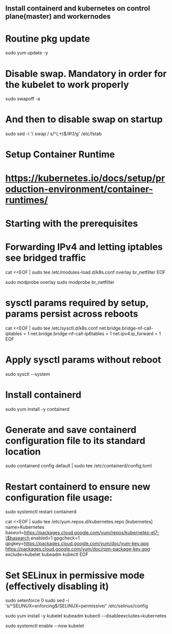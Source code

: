 Install containerd and kubernetes on control plane(master) and workernodes
------------------------------------------------------------------------------------------------------------
# Routine pkg update
sudo yum update -y

# Disable swap. Mandatory in order for the kubelet to work properly
sudo swapoff -a
# And then to disable swap on startup
sudo sed -i '/ swap / s/^\(.*\)$/#\1/g' /etc/fstab

# Setup Container Runtime
# https://kubernetes.io/docs/setup/production-environment/container-runtimes/
#
# Starting with the prerequisites
# Forwarding IPv4 and letting iptables see bridged traffic

cat <<EOF | sudo tee /etc/modules-load.d/k8s.conf
overlay
br_netfilter
EOF

sudo modprobe overlay
sudo modprobe br_netfilter

# sysctl params required by setup, params persist across reboots
cat <<EOF | sudo tee /etc/sysctl.d/k8s.conf
net.bridge.bridge-nf-call-iptables  = 1
net.bridge.bridge-nf-call-ip6tables = 1
net.ipv4.ip_forward                 = 1
EOF

# Apply sysctl params without reboot
sudo sysctl --system

# Install containerd
sudo yum install -y containerd

# Generate and save containerd configuration file to its standard location
sudo containerd config default | sudo tee /etc/containerd/config.toml

# Restart containerd to ensure new configuration file usage:
sudo systemctl restart containerd


cat <<EOF | sudo tee /etc/yum.repos.d/kubernetes.repo
[kubernetes]
name=Kubernetes
baseurl=https://packages.cloud.google.com/yum/repos/kubernetes-el7-\$basearch
enabled=1
gpgcheck=1
gpgkey=https://packages.cloud.google.com/yum/doc/yum-key.gpg https://packages.cloud.google.com/yum/doc/rpm-package-key.gpg
exclude=kubelet kubeadm kubectl
EOF

# Set SELinux in permissive mode (effectively disabling it)
sudo setenforce 0
sudo sed -i 's/^SELINUX=enforcing$/SELINUX=permissive/' /etc/selinux/config

sudo yum install -y kubelet kubeadm kubectl --disableexcludes=kubernetes

sudo systemctl enable --now kubelet
